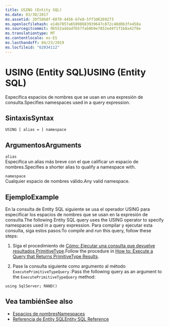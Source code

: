 ```yaml
---
title: USING (Entity SQL)
ms.date: 03/30/2017
ms.assetid: 20f58b8f-6070-4456-b7e8-5ff3d6269273
ms.openlocfilehash: e14b7857a65898683939647c872c48d0b3fe458a
ms.sourcegitcommit: 9b552addadfb57fab0b9e7852ed4f1f1b8a42f8e
ms.translationtype: MT
ms.contentlocale: es-ES
ms.lasthandoff: 04/23/2019
ms.locfileid: "62034112"
---
```

# <a name="using-entity-sql"></a><span data-ttu-id="7a71c-102">USING (Entity SQL)</span><span class="sxs-lookup"><span data-stu-id="7a71c-102">USING (Entity SQL)</span></span>
<span data-ttu-id="7a71c-103">Especifica espacios de nombres que se usan en una expresión de consulta.</span><span class="sxs-lookup"><span data-stu-id="7a71c-103">Specifies namespaces used in a query expression.</span></span>  
  
## <a name="syntax"></a><span data-ttu-id="7a71c-104">Sintaxis</span><span class="sxs-lookup"><span data-stu-id="7a71c-104">Syntax</span></span>  
  
```  
USING [ alias = ] namespace  
```  
  
## <a name="arguments"></a><span data-ttu-id="7a71c-105">Argumentos</span><span class="sxs-lookup"><span data-stu-id="7a71c-105">Arguments</span></span>  
 `alias`  
 <span data-ttu-id="7a71c-106">Especifica un alias más breve con el que calificar un espacio de nombres.</span><span class="sxs-lookup"><span data-stu-id="7a71c-106">Specifies a shorter alias to qualify a namespace with.</span></span>  
  
 `namespace`  
 <span data-ttu-id="7a71c-107">Cualquier espacio de nombres válido.</span><span class="sxs-lookup"><span data-stu-id="7a71c-107">Any valid namespace.</span></span>  
  
## <a name="example"></a><span data-ttu-id="7a71c-108">Ejemplo</span><span class="sxs-lookup"><span data-stu-id="7a71c-108">Example</span></span>  
 <span data-ttu-id="7a71c-109">En la consulta de Entity SQL siguiente se usa el operador USING para especificar los espacios de nombres que se usan en la expresión de consulta.</span><span class="sxs-lookup"><span data-stu-id="7a71c-109">The following Entity SQL query uses the USING operator to specify namespaces used in a query expression.</span></span> <span data-ttu-id="7a71c-110">Para compilar y ejecutar esta consulta, siga estos pasos:</span><span class="sxs-lookup"><span data-stu-id="7a71c-110">To compile and run this query, follow these steps:</span></span>  
  
1. <span data-ttu-id="7a71c-111">Siga el procedimiento de [Cómo: Ejecutar una consulta que devuelve resultados PrimitiveType](../../../../../../docs/framework/data/adonet/ef/how-to-execute-a-query-that-returns-primitivetype-results.md).</span><span class="sxs-lookup"><span data-stu-id="7a71c-111">Follow the procedure in [How to: Execute a Query that Returns PrimitiveType Results](../../../../../../docs/framework/data/adonet/ef/how-to-execute-a-query-that-returns-primitivetype-results.md).</span></span>  
  
2. <span data-ttu-id="7a71c-112">Pase la consulta siguiente como argumento al método `ExecutePrimitiveTypeQuery` :</span><span class="sxs-lookup"><span data-stu-id="7a71c-112">Pass the following query as an argument to the `ExecutePrimitiveTypeQuery` method:</span></span>  
  
```  
using SqlServer; RAND()  
```  
  
## <a name="see-also"></a><span data-ttu-id="7a71c-113">Vea también</span><span class="sxs-lookup"><span data-stu-id="7a71c-113">See also</span></span>

- [<span data-ttu-id="7a71c-114">Espacios de nombres</span><span class="sxs-lookup"><span data-stu-id="7a71c-114">Namespaces</span></span>](../../../../../../docs/framework/data/adonet/ef/language-reference/namespaces-entity-sql.md)
- [<span data-ttu-id="7a71c-115">Referencia de Entity SQL</span><span class="sxs-lookup"><span data-stu-id="7a71c-115">Entity SQL Reference</span></span>](../../../../../../docs/framework/data/adonet/ef/language-reference/entity-sql-reference.md)
